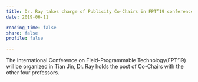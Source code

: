 ```yaml
---
title: Dr. Ray takes charge of Publicity Co-Chairs in FPT’19 conference
date: 2019-06-11

reading_time: false
share: false
profile: false

---
```

The International Conference on Field-Programmable Technology(FPT’19) will be organized in Tian Jin, Dr. Ray holds the post of Co-Chairs with the other four professors.
<!--more-->
